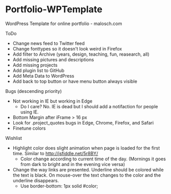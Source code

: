 # Portfolio-WPTemplate
WordPress Template for online portfolio - malosch.com

ToDo
- Change news feed to Twitter feed
- Change fonttypes so it doesn't look weird in Firefox
- Add filter to Archive (years, design, teaching, fun, reasearch, all)
- Add missing pictures and descriptions
- Add missing projects
- Add plugin list to GitHub
- Add Meta Data to WordPress
- Add back to top button or have menu button always visible

Bugs (descending priority)
- Not working in IE but working in Edge
	- Do I care? No. IE is dead but I should add a notifaction for people using IE.
- Bottom Margin after iFrame > 16 px
- Look for .project_quotes bugs in Edge, Chrome, Firefox, and Safari
- Finetune colors

Wishlist
- Highlight color does slight animation when page is loaded for the first time. Similar to http://jsfiddle.net/5r8BY/
	- Color change according to current time of the day. (Mornings it goes from dark to bright and in the evening vice versa)
- Change the way links are presented. Underline should be colored while the text is black. On mouse-over the text changes to the color and the underline disappears.
	- Use border-bottom: 1px solid #color;